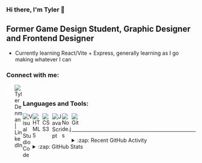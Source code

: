 ### Hi there, I'm Tyler 👋 

## Former Game Design Student, Graphic Designer and Frontend Designer

- Currently learning React/Vite + Express, generally learning as I go making whatever I can

### Connect with me:

[<img align="left" alt="Website" width="22px" src="./globe-solid.svg" />][Website]
[<img align="left" alt="Tyler Denman | LinkedIn" width="22px" src="https://cdn.simpleicons.org/linkedin/000000/ffffff" />][linkedin]

<br />

### Languages and Tools:

<img align="left" alt="Visual Studio Code" width="26px" src="https://cdn.simpleicons.org/visualstudiocode/000000/ffffff" />
<img align="left" alt="HTML5" width="26px" src="https://cdn.simpleicons.org/html5/000000/ffffff" />
<img align="left" alt="CSS3" width="26px" src="https://cdn.simpleicons.org/css3/000000/ffffff" />
<img align="left" alt="JavaScript" width="26px" src="https://cdn.simpleicons.org/javascript/000000/ffffff" />
<img align="left" alt="Node.js" width="26px" src="https://cdn.simpleicons.org/node.js/000000/ffffff" />
<img align="left" alt="Git" width="26px" src="https://cdn.simpleicons.org/git/000000/ffffff" />

<br />
<br />

---

<details>
  <summary>:zap: Recent GitHub Activity</summary>
  
<!--START_SECTION:activity-->
1. 🚀 Published release [v0.2](https://github.com/tylerguy/color-utils/releases/tag/v0.2) in [tylerguy/color-utils](https://github.com/tylerguy/color-utils)
2. 🚀 Published release [v0.2](https://github.com/tylerguy/color-utils/releases/tag/v0.2) in [tylerguy/color-utils](https://github.com/tylerguy/color-utils)
3. 🚀 Published release [v1.2](https://github.com/tylerguy/color-utils/releases/tag/v1.2) in [tylerguy/color-utils](https://github.com/tylerguy/color-utils)
4. 🎉 Merged PR [#2](https://github.com/TerrashiftNET/MinecraftStats/pull/2) in [TerrashiftNET/MinecraftStats](https://github.com/TerrashiftNET/MinecraftStats)
5. 💪 Opened PR [#2](https://github.com/TerrashiftNET/MinecraftStats/pull/2) in [TerrashiftNET/MinecraftStats](https://github.com/TerrashiftNET/MinecraftStats)
<!--END_SECTION:activity-->

</details>

<details>
  <summary>:zap: GitHub Stats</summary>
  <p align="center"><img src="/github-metrics.svg" alt="Metrics" width="400"></p>
  
</details>

[Website]: https://tylerdev.space/
[linkedin]: https://linkedin.com/in/tyler-denman-23b412198/
